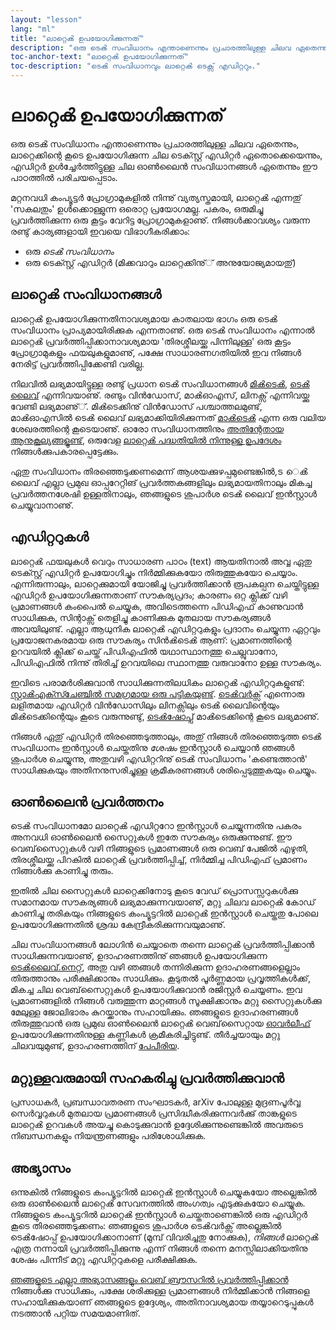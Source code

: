 ```yaml
---
layout: "lesson"
lang: "ml"
title: "ലാറ്റെൿ ഉപയോഗിക്കുന്നത്"
description: "ഒരു ടെൿ സംവിധാനം എന്താണെന്നും പ്രചാരത്തിലുള്ള ചിലവ ഏതെന്നും, ലാറ്റെക്കിന്റെ കൂടെ ഉപയോഗിക്കുന്ന ചില ടെക്സ്റ്റ് എഡിറ്റർ ഏതൊക്കെയെന്നും, എഡിറ്റർ ഉള്‍ച്ചേര്‍ത്തിട്ടുള്ള ചില ഓണ്‍ലൈൻ സംവിധാനങ്ങൾ ഏതെന്നും ഈ പാഠത്തിൽ പരിചയപ്പെടാം."
toc-anchor-text: "ലാറ്റെൿ ഉപയോഗിക്കുന്നത്"
toc-description: "ടെൿ സംവിധാനവും ലാറ്റെൿ ടെക്സ് എഡിറ്ററും."
---
```


# ലാറ്റെൿ ഉപയോഗിക്കുന്നത്

<span
  class="summary">ഒരു ടെൿ സംവിധാനം എന്താണെന്നും പ്രചാരത്തിലുള്ള ചിലവ ഏതെന്നും, ലാറ്റെക്കിന്റെ കൂടെ ഉപയോഗിക്കുന്ന ചില ടെക്സ്റ്റ് എഡിറ്റർ ഏതൊക്കെയെന്നും, എഡിറ്റർ ഉള്‍ച്ചേര്‍ത്തിട്ടുള്ള ചില ഓണ്‍ലൈൻ സംവിധാനങ്ങൾ ഏതെന്നും ഈ പാഠത്തിൽ പരിചയപ്പെടാം.</span>
  
മറ്റനവധി കംപ്യൂട്ടർ പ്രോഗ്രാമുകളിൽ നിന്നു് വ്യത്യസ്തമായി, ലാറ്റെൿ എന്നതു് 'സകലതും' ഉള്‍ക്കൊള്ളുന്ന ഒരൊറ്റ പ്രയോഗമല്ല.
പകരം, ഒരുമിച്ചു പ്രവര്‍ത്തിക്കുന്ന ഒരു കൂട്ടം വേറിട്ട പ്രോഗ്രാമുകളാണു്. നിങ്ങള്‍ക്കാവശ്യം വരുന്ന രണ്ടു് കാര്യങ്ങളായി ഇവയെ വിഭാഗീകരിക്കാം:

- ഒരു _ടെൿ സംവിധാനം_
- ഒരു ടെക്സ്റ്റ് എഡിറ്റർ (മിക്കവാറും ലാറ്റെക്കിനു്് അനുയോജ്യമായതു്)

## ലാറ്റെൿ സംവിധാനങ്ങൾ
ലാറ്റെൿ ഉപയോഗിക്കുന്നതിനാവശ്യമായ കാതലായ ഭാഗം ഒരു ടെൿ സംവിധാനം പ്രാപ്യമായിരിക്കുക എന്നതാണു്.
ഒരു ടെൿ സംവിധാനം എന്നാൽ ലാറ്റെൿ പ്രവര്‍ത്തിപ്പിക്കാനാവശ്യമായ 'തിരശ്ശീലയ്ക്കു പിന്നിലുള്ള' ഒരു കൂട്ടം പ്രോഗ്രാമുകളും ഫയലുകളുമാണു്,
പക്ഷേ സാധാരണഗതിയിൽ ഇവ നിങ്ങൾ നേരിട്ട് പ്രവര്‍ത്തിപ്പിക്കേണ്ടി വരില്ല.

നിലവിൽ ലഭ്യമായിട്ടുള്ള രണ്ടു് പ്രധാന ടെൿ സംവിധാനങ്ങൾ [മിൿടെൿ](https://miktex.org/), [ടെൿ ലൈവ്](https://tug.org/texlive)
എന്നിവയാണു്. രണ്ടും വിന്‍ഡോസ്, മാൿഓഎസ്, ലിനക്സ് എന്നിവയ്ക്കു വേണ്ടി ലഭ്യമാണു്്. മിൿടെക്കിനു് വിന്‍ഡോസ് പശ്ചാത്തലമുണ്ട്,
മാൿഓഎസിൽ ടെൿ ലൈവ് ലഭ്യമാക്കിയിരിക്കുന്നത് [മാൿടെൿ](http://www.tug.org/mactex/) എന്ന ഒരു വലിയ ശേഖരത്തിന്റെ
കൂടെയാണു്. ഓരോ സംവിധാനത്തിനും [അതിന്റേതായ ആനുകൂല്യങ്ങളൂണ്ട്](https://tex.stackexchange.com/questions/20036),
ഒരുവേള [ലാറ്റെൿ പദ്ധതിയിൽ നിന്നുള്ള ഉപദേശം](https://www.latex-project.org/get/) നിങ്ങള്‍ക്കുപകാരപ്പെട്ടേക്കും.

ഏതു സംവിധാനം തിരഞ്ഞെടുക്കണമെന്ന് ആശയക്കുഴപ്പമുണ്ടെങ്കിൽ,ട െൿ ലൈവ് എല്ലാ പ്രമുഖ ഓപ്പറേറ്റിങ് പ്രവര്‍ത്തകങ്ങളിലും
ലഭ്യമായതിനാലും മികച്ച പ്രവര്‍ത്തനശേഷി ഉള്ളതിനാലും, ഞങ്ങളുടെ ശുപാര്‍ശ ടെൿ ലൈവ് ഇന്‍സ്റ്റാൾ ചെയ്യുവാനാണു്.

## എഡിറ്ററുകൾ

ലാറ്റെൿ ഫയലുകൾ വെറും സാധാരണ പാഠം (text) ആയതിനാൽ അവ്വ ഏതു ടെക്സ്റ്റ് എഡിറ്റർ ഉപയോഗിച്ചും നിര്‍മ്മിക്കുകയോ
തിരുത്തുകയോ ചെയ്യാം. എന്നിരുന്നാലും, ലാറ്റെക്കുമായി യോജിച്ചു പ്രവര്‍ത്തിക്കാൻ രൂപകല്പന ചെയ്തിട്ടുള്ള എഡിറ്റർ
ഉപയോഗിക്കുന്നതാണ് സൗകര്യപ്രദം; കാരണം ഒറ്റ ക്ലിക്ക് വഴി പ്രമാണങ്ങൾ കംപൈൽ ചെയ്യുക, അവിടെത്തന്നെ
പിഡിഎഫ് കാണുവാൻ സാധിക്കുക, സിന്റാക്സ് തെളിച്ചു കാണിക്കുക മുതലായ സൗകര്യങ്ങൾ അവയിലുണ്ട്.
എല്ലാ ആധുനിക ലാറ്റെൿ എഡിറ്ററുകളും പ്രദാനം ചെയ്യുന്ന ഏറ്റവും പ്രയോജനകരമായ ഒരു സൗകര്യം സിന്‍ൿടെൿ
ആണ്: പ്രമാണത്തിന്റെ ഉറവയിൽ ക്ലിക്ക് ചെയ്ത് പിഡിഎഫിൽ യഥാസ്ഥാനത്തു ചെല്ലുവാനോ, പിഡിഎഫിൽ നിന്നു്
തിരിച്ച് ഉറവയിലെ സ്ഥാനത്തു വരുവാനോ ഉള്ള സൗകര്യം.

ഇവിടെ പരാമര്‍ശിക്കുവാൻ സാധിക്കുന്നതിലധികം ലാറ്റെൿ എഡിറ്ററുകളുണ്ട്: [സ്റ്റാൿഎക്സ്ചേഞ്ചിൽ സമഗ്രമായ ഒരു
പട്ടികയുണ്ട്](https://tex.stackexchange.com/questions/339/latex-editors-ides).
[ടെൿവര്‍ക്സ്](https://tug.org/texworks) എന്നൊരു ലളിതമായ എഡിറ്റർ വിന്‍ഡോസിലും ലിനക്സിലും
ടെൿ ലൈവിന്റെയും മിൿടെക്കിന്റെയും കൂടെ വരുന്നുണ്ടു്, [ടെൿഷോപ്പ്](https://pages.uoregon.edu/koch/texshop/)
മാൿടെക്കിന്റെ കൂടെ ലഭ്യമാണു്.

<p 
  class="hint">നിങ്ങൾ ഏതു് എഡിറ്റർ തിരഞ്ഞെടുത്താലും, അതു് നിങ്ങള്‍ തിരഞ്ഞെടുത്ത ടെൿ സംവിധാനം ഇന്‍സ്റ്റാൾ
  ചെയ്തതിനു <i>ശേഷം</i> ഇന്‍സ്റ്റാൾ ചെയ്യാൻ ഞങ്ങൾ ശുപാര്‍ശ ചെയ്യുന്നു, അതുവഴി എഡിറ്ററിനു് ടെൿ സംവിധാനം
  'കണ്ടെത്താൻ' സാധിക്കുകയും അതിനനുസരിച്ചുള്ള ക്രമീകരണങ്ങൾ ശരിപ്പെടുത്തുകയും ചെയ്യും.
  </p>

## ഓണ്‍ലൈൻ പ്രവര്‍ത്തനം

ടെൿ സംവിധാനമോ ലാറ്റെൿ എഡിറ്ററോ ഇന്‍സ്റ്റാൾ ചെയ്യുന്നതിനു പകരം അനവധി ഓണ്‍ലൈൻ സൈറ്റുകൾ ഇതേ
സൗകര്യം ഒരുക്കുന്നുണ്ട്. ഈ വെബ്‌സൈറ്റുകൾ വഴി നിങ്ങളുടെ പ്രമാണങ്ങൾ ഒരു വെബ് പേജിൽ എഴുതി, തിരശ്ശീലയ്ക്കു
പിറകിൽ ലാറ്റെൿ പ്രവര്‍ത്തിപ്പിച്ച്, നിര്‍മ്മിച്ച പിഡിഎഫ് പ്രമാണം നിങ്ങള്‍ക്കു കാണിച്ചു തരും.

ഇതിൽ ചില സൈറ്റുകൾ ലാറ്റെക്കിനോടു കൂടെ വേഡ് പ്രൊസസ്സറുകള്‍ക്കു സമാനമായ സൗകര്യങ്ങൾ ലഭ്യമാക്കുന്നവയാണു്,
മറ്റു ചിലവ ലാറ്റെൿ കോഡ് കാണിച്ചു തരികയും നിങ്ങളുടെ കംപ്യൂട്ടറിൽ ലാറ്റെൿ ഇന്‍സ്റ്റാൾ ചെയ്തതു പോലെ ഉപയോഗിക്കുന്നതിൽ
ശ്രദ്ധ കേന്ദ്രീകരിക്കുന്നവയുമാണു്.

ചില സംവിധാനങ്ങൾ ലോഗിൻ ചെയ്യാതെ തന്നെ ലാറ്റെൿ പ്രവര്‍ത്തിപ്പിക്കാൻ സാധിക്കുന്നവയാണു്, ഉദാഹരണത്തിനു് ഞങ്ങൾ ഉപയോഗിക്കുന്ന
[ടെൿലൈവ്.നെറ്റ്](https://texlive.net), അതു വഴി ഞങ്ങൾ തന്നിരിക്കുന്ന ഉദാഹരണങ്ങളെല്ലാം തിരുത്താനും പരീക്ഷിക്കാനും സാധിക്കും.
കൂടുതൽ പൂര്‍ണ്ണമായ പ്രവൃത്തികള്‍ക്ക്, മികച്ച ചില വെബ്‌സൈറ്റുകൾ ഉപയോഗിക്കുവാൻ രജിസ്റ്റർ ചെയ്യണം. ഇവ പ്രമാണങ്ങളിൽ നിങ്ങൾ
വരുത്തുന്ന മാറ്റങ്ങൾ സൂക്ഷിക്കാനും മറ്റു സൈറ്റുകള്‍ക്കു മേലുള്ള ജോലിഭാരം കുറയ്ക്കാനും സഹായിക്കും. ഞങ്ങളുടെ ഉദാഹരണങ്ങൾ തിരുത്തുവാൻ
ഒരു പ്രമുഖ ഓണ്‍ലൈൻ ലാറ്റെൿ വെബ്‌സൈറ്റായ [ഓവര്‍ലീഫ്](https://www.overleaf.com) ഉപയോഗിക്കുന്നതിനുള്ള കണ്ണികൾ ക്രമീകരിച്ചിട്ടുണ്ട്.
തീര്‍ച്ചയായും മറ്റു ചിലവയുമുണ്ട്, ഉദാഹരണത്തിന് [പേപീരിയ](https://papeeria.com/).

## മറ്റുള്ളവരുമായി സഹകരിച്ചു പ്രവര്‍ത്തിക്കുവാൻ

പ്രസാധകർ, പ്രബന്ധാവതരണ സംഘാടകർ, arXiv പോലുള്ള മുദ്രണപൂര്‍വ്വ സെര്‍വ്വറുകൾ മുതലായ പ്രമാണങ്ങൾ പ്രസിദ്ധീകരിക്കുന്നവര്‍ക്കു്
താങ്കളുടെ ലാറ്റെൿ ഉറവകൾ അയച്ചു കൊടുക്കുവാൻ ഉദ്ദേശിക്കുന്നുണ്ടെങ്കിൽ അവരുടെ നിബന്ധനകളും നിയന്ത്രണങ്ങളും പരിശോധിക്കുക.

## അഭ്യാസം

ഒന്നുകിൽ നിങ്ങളുടെ കംപ്യൂട്ടറിൽ ലാറ്റെൿ ഇന്‍സ്റ്റാൾ ചെയ്യുകയോ അല്ലെങ്കിൽ ഒരു ഓണ്‍ലൈൻ ലാറ്റെൿ സേവനത്തിൽ അംഗത്വം
എടുക്കുകയോ ചെയ്യുക. നിങ്ങളുടെ കംപ്യൂട്ടറിൽ ലാറ്റെൿ ഇന്‍സ്റ്റാൾ ചെയ്തതാണെങ്കിൽ ഒരു എഡിറ്റർ കൂടെ തിരഞ്ഞെടുക്കണം: ഞങ്ങളുടെ
ശുപാര്‍ശ ടെൿവര്‍ക്സ് അല്ലെങ്കിൽ ടെൿഷോപ്പ് ഉപയോഗിക്കാനാണ് (മുമ്പ് വിവരിച്ചതു നോക്കുക), _നിങ്ങള്‍_ ലാറ്റെൿ എത്ര നന്നായി
പ്രവര്‍ത്തിപ്പിക്കുന്നു എന്ന് നിങ്ങൾ തന്നെ മനസ്സിലാക്കിയതിനു ശേഷം പിന്നീട് മറ്റു എഡിറ്ററുകളെ പരീക്ഷിക്കുക.

[ഞങ്ങളുടെ എല്ലാ അഭ്യാസങ്ങളും വെബ് ബ്രൗസറിൽ പ്രവര്‍ത്തിപ്പിക്കാൻ](help.md) നിങ്ങള്‍ക്കു സാധിക്കും, പക്ഷേ ശരിക്കുള്ള പ്രമാണങ്ങൾ
നിര്‍മ്മിക്കാൻ നിങ്ങളെ സഹായിക്കുകയാണ് ഞങ്ങളുടെ ഉദ്ദേശ്യം, അതിനാവശ്യമായ തയ്യാറെടുപ്പുകൾ നടത്താൻ പറ്റിയ സമയമാണിത്.
